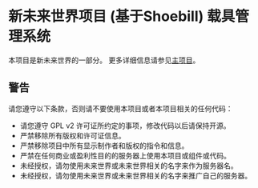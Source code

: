 新未来世界项目 (基于Shoebill) 载具管理系统
=================
本项目是新未来世界的一部分。
更多详细信息请参见[主项目](https://github.com/GTAUN/wl-gamemode)。

警告
-----------------
请您遵守以下条款，否则请不要使用本项目或者本项目相关的任何代码：
* 请您遵守 GPL v2 许可证所约定的事项，修改代码以后请保持开源。
* 严禁移除所有版权和许可证信息。
* 严禁移除项目中所有显示制作者和版权的指令和信息。
* 严禁在任何商业或盈利性目的的服务器上使用本项目或组件或代码。
* 未经授权，请勿使用未来世界或未来世界相关的名字来作为服务器名。
* 未经授权，请勿使用未来世界或未来世界相关的名字来推广自己的服务器。

